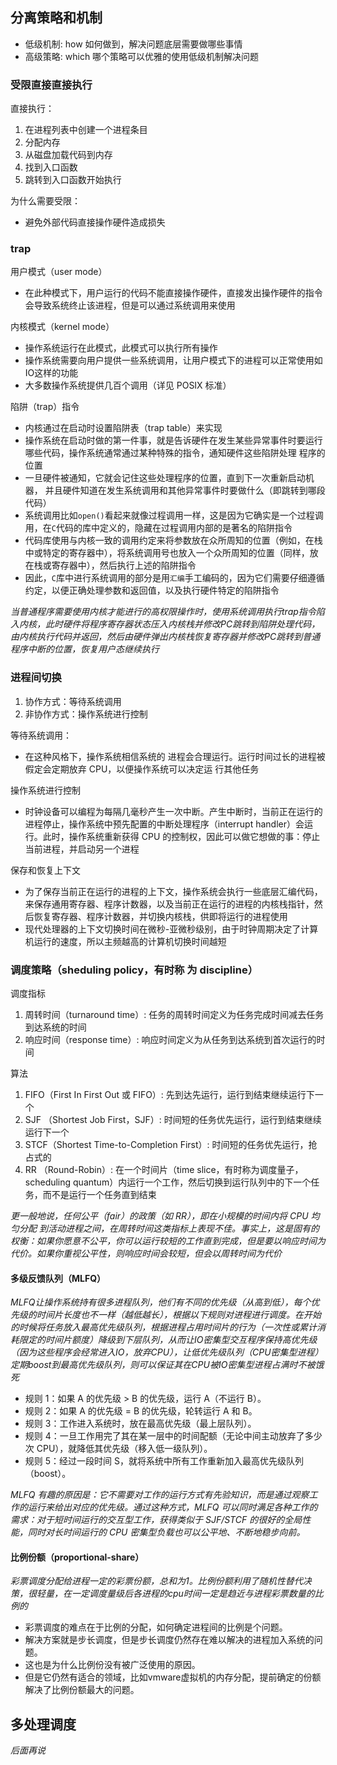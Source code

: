 

## 分离策略和机制

- 低级机制: how 如何做到，解决问题底层需要做哪些事情
- 高级策略: which 哪个策略可以优雅的使用低级机制解决问题


### 受限直接直接执行

直接执行：

1. 在进程列表中创建一个进程条目
2. 分配内存
3. 从磁盘加载代码到内存
4. 找到入口函数
5. 跳转到入口函数开始执行

为什么需要受限：

- 避免外部代码直接操作硬件造成损失

### trap

用户模式（user mode）

- 在此种模式下，用户运行的代码不能直接操作硬件，直接发出操作硬件的指令会导致系统终止该进程，但是可以通过系统调用来使用

内核模式（kernel mode）

- 操作系统运行在此模式，此模式可以执行所有操作
- 操作系统需要向用户提供一些系统调用，让用户模式下的进程可以正常使用如IO这样的功能
- 大多数操作系统提供几百个调用（详见 POSIX 标准）


陷阱（trap）指令

- 内核通过在启动时设置陷阱表（trap table）来实现
- 操作系统在启动时做的第一件事，就是告诉硬件在发生某些异常事件时要运行哪些代码，操作系统通常通过某种特殊的指令，通知硬件这些陷阱处理 程序的位置
- 一旦硬件被通知，它就会记住这些处理程序的位置，直到下一次重新启动机器， 并且硬件知道在发生系统调用和其他异常事件时要做什么（即跳转到哪段代码）
- 系统调用比如`open()`看起来就像过程调用一样，这是因为它确实是一个过程调用，在`C`代码的库中定义的，隐藏在过程调用内部的是著名的陷阱指令
- 代码库使用与内核一致的调用约定来将参数放在众所周知的位置（例如，在栈中或特定的寄存器中），将系统调用号也放入一个众所周知的位置（同样，放在栈或寄存器中），然后执行上述的陷阱指令
- 因此，`C`库中进行系统调用的部分是用`汇编`手工编码的，因为它们需要仔细遵循约定，以便正确处理参数和返回值，以及执行硬件特定的陷阱指令


*当普通程序需要使用内核才能进行的高权限操作时，使用系统调用执行trap指令陷入内核，此时硬件将程序寄存器状态压入内核栈并修改PC跳转到陷阱处理代码，由内核执行代码并返回，然后由硬件弹出内核栈恢复寄存器并修改PC跳转到普通程序中断的位置，恢复用户态继续执行*


### 进程间切换

1. 协作方式：等待系统调用
2. 非协作方式：操作系统进行控制

等待系统调用：

- 在这种风格下，操作系统相信系统的 进程会合理运行。运行时间过长的进程被假定会定期放弃 CPU，以便操作系统可以决定运 行其他任务


操作系统进行控制

- 时钟设备可以编程为每隔几毫秒产生一次中断。产生中断时，当前正在运行的进程停止，操作系统中预先配置的中断处理程序（interrupt handler）会运行。此时，操作系统重新获得 CPU 的控制权，因此可以做它想做的事：停止当前进程，并启动另一个进程


保存和恢复上下文

- 为了保存当前正在运行的进程的上下文，操作系统会执行一些底层汇编代码，来保存通用寄存器、程序计数器，以及当前正在运行的进程的内核栈指针，然后恢复寄存器、程序计数器，并切换内核栈，供即将运行的进程使用
- 现代处理器的上下文切换时间在微秒-亚微秒级别，由于时钟周期决定了计算机运行的速度，所以主频越高的计算机切换时间越短


### 调度策略（sheduling policy，有时称 为 discipline）

调度指标

1. 周转时间（turnaround time）: 任务的周转时间定义为任务完成时间减去任务到达系统的时间
2. 响应时间（response time）: 响应时间定义为从任务到达系统到首次运行的时间

算法

1. FIFO（First In First Out 或 FIFO）: 先到达先运行，运行到结束继续运行下一个
2. SJF （Shortest Job First，SJF）: 时间短的任务优先运行，运行到结束继续运行下一个
3. STCF（Shortest Time-to-Completion First）: 时间短的任务优先运行，抢占式的
4. RR  （Round-Robin）: 在一个时间片（time slice，有时称为调度量子，scheduling quantum）内运行一个工作，然后切换到运行队列中的下一个任务，而不是运行一个任务直到结束


*更一般地说，任何公平（fair）的政策（如 RR），即在小规模的时间内将 CPU 均匀分配 到活动进程之间，在周转时间这类指标上表现不佳。事实上，这是固有的权衡：如果你愿意不公平，你可以运行较短的工作直到完成，但是要以响应时间为代价。如果你重视公平性，则响应时间会较短，但会以周转时间为代价*


#### 多级反馈队列（MLFQ）

*MLFQ让操作系统持有很多进程队列，他们有不同的优先级（从高到低），每个优先级的时间片长度也不一样（越低越长），根据以下规则对进程进行调度。在开始的时候将任务放入最高优先级队列，根据进程占用时间片的行为（一次性或累计消耗限定的时间片额度）降级到下层队列，从而让IO密集型交互程序保持高优先级（因为这些程序会经常进入IO，放弃CPU），让低优先级队列（CPU密集型进程）定期boost到最高优先级队列，则可以保证其在CPU被IO密集型进程占满时不被饿死*

- 规则 1：如果 A 的优先级 > B 的优先级，运行 A（不运行 B）。
- 规则 2：如果 A 的优先级 = B 的优先级，轮转运行 A 和 B。
- 规则 3：工作进入系统时，放在最高优先级（最上层队列）。
- 规则 4：一旦工作用完了其在某一层中的时间配额（无论中间主动放弃了多少次 CPU），就降低其优先级（移入低一级队列）。
- 规则 5：经过一段时间 S，就将系统中所有工作重新加入最高优先级队列（boost）。

*MLFQ 有趣的原因是：它不需要对工作的运行方式有先验知识，而是通过观察工作的运行来给出对应的优先级。通过这种方式，MLFQ 可以同时满足各种工作的需求：对于短时间运行的交互型工作，获得类似于 SJF/STCF 的很好的全局性能，同时对长时间运行的 CPU 密集型负载也可以公平地、不断地稳步向前。*


#### 比例份额（proportional-share）

*彩票调度分配给进程一定的彩票份额，总和为1。比例份额利用了随机性替代决策，很轻量，在一定调度量级后各进程的cpu时间一定是趋近与进程彩票数量的比例的*


- 彩票调度的难点在于比例的分配，如何确定进程间的比例是个问题。
- 解决方案就是步长调度，但是步长调度仍然存在难以解决的进程加入系统的问题。
- 这也是为什么比例份没有被广泛使用的原因。
- 但是它仍然有适合的领域，比如vmware虚拟机的内存分配，提前确定的份额解决了比例份额最大的问题。


## 多处理调度

*后面再说*
